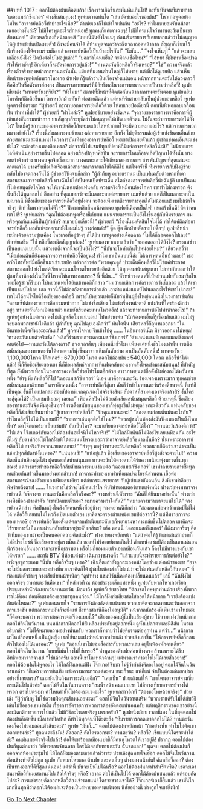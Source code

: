 ##บทที่ 1017 : ดอกไม้ต้องฝนเดือดแล้ว!
เรื่องราวเกิดขึ้นกะทันหันเกินไป!
กะทันหันจนทีมรายการ ‘เดอะแมสก์ซิงเกอร์’ ต่างสับสนงุนงง!
หูเฟยตวาดทันใด “เล่นบัดซบอะไรของมัน!”
โหวเกอพูดอย่างโมโห “อาจารย์หลีอวี้ทำบ้าอะไรเนี่ย?”
ต้าเฟยเองก็ไม่เข้าใจเช่นกัน “อะไร? ทำไมเขายอมรับหน้าตาเฉยอย่างงั้นล่ะ? ไม่มีใครพูดอะไรสักหน่อย! ทุกคนก็แค่เดาเฉยๆ! ไม่มีใครแน่ใจว่าทานตะวันเป็นเขาสักหน่อย!”
เสียวหลวี่เองก็หน้าถอดสี “แบบนี้มันตั้งใจแน่ๆ ก่อนเริ่มรายการก็เคยบอกแล้วว่าไม่อนุญาตให้ผู้เข้าแข่งขันเปิดเผยตัว! ถึงจะมีคนจำได้ ก็ห้ามพูดจนกว่าจะถึงเวลาถอดหน้ากาก สัญญาก็เขียนไว้ นักร้องต้องให้ความร่วมมือ แล้วอาจารย์หลีอวี้เป็นบ้าอะไรกัน!”
“นี่มัน…”
“จงใจเห็นๆ!”
“แล้วจะกลบเกลื่อนยังไง? ปิดบังต่อไปไม่อยู่แล้ว!”
“บอกว่าโดนแฮ็ก? จะมีคนเชื่อไหม?”
“ไอ้หยา นี่มันหาเรื่องปวดหัวให้เราชัดๆ! อีกเดี๋ยวก็จะอัดรายการอยู่แล้ว!”
“ทานตะวันคือหลีอวี้จริงเหรอ?”
“ใช่”
ความจริงแล้วเรื่องตัวจริงของหน้ากากทานตะวันนั้น แม้แต่ทีมงานส่วนใหญ่ก็ไม่ทราบ แต่เมื่อได้ดูเวยป๋อ แล้วเห็นสีหน้าของหูเฟยกับพวกโหวเกอ ต้าเฟย ก็รู้แล้วว่าเป็นเรื่องจริงแน่นอน หน้ากากทานตะวันใต้ดวงดาวก็คือศิลปินชื่อดังชาวฮ่องกง เป็นดาราภาพยนตร์ที่มีอิทธิพลในวงการมานานหลายปีนามว่าหลีอวี้!
หูเฟยเสียงดัง “ทานตะวันมารึยัง?”
“ยังไม่มา” สตาฟที่มีหน้าที่ติดต่อกับหน้ากากทานตะวันตอบ
หูเฟยหยิบโทรศัพท์มือถือขึ้นมาโทรหาอีกฝ่ายทันที
ต่อสายติดแล้ว แต่คนที่รับสายกลับเป็นผู้ช่วยของหลีอวี้
หูเฟยพูดตรงไปตรงมา “ผู้ช่วยสวี กรุณาบอกอาจารย์หลีอวี้ด้วย ให้ลบเวยป๋อเดี๋ยวนี้ ตอนนี้ยังพอกลบเกลื่อนทัน ทำเท่าที่ทำได้”
ผู้ช่วยสวี “ทำไมล่ะ?”
หูเฟยอธิบายอย่างชัดเจน “จุดขายของรายการเราคือการที่ผู้เข้าแข่งขันสวมหน้ากาก บนสัญญาก็ระบุชัดว่าไม่อนุญาตให้เปิดเผยตัวตน ไม่งั้นจะถ่ายรายการต่อได้ยังไง? ในเมื่อรู้สถานะของอาจารย์หลีอวี้กันหมดแล้วใส่หน้ากากไว้จะมีความหมายอะไร? แล้วรายการพวกผมจะทำยังไง? เรื่องนี้ส่งผลกระทบร้ายแรงต่อทางรายการ อีกทั้ง ไม่ยุติธรรมต่อผู้เข้าแข่งขันคนอื่นด้วย ด้วยสถานะและตำแหน่งในวงการบันเทิงของอาจารย์หลีอวี้ พอเขาเปิดเผยตัวแล้ว ผู้เข้าแข่งคนอื่นจะแข่งยังไง? จะต้องร้องเพลงอีกเหรอ? ต่อจากนี้ไปแชมป์ทุกสัปดาห์ก็มีแค่อาจารย์หลีอวี้น่ะสิ!”
ไม่มีรายการใดที่ดำเนินอย่างราบรื่นไปตลอด อย่างเรื่องปัญหาศิลปิน จะรายการไหนก็อาจเกิดปัญหาได้ทั้งนั้น บางคนทำตัวกร่าง บางคนจุกจิกเรื่องมาก บางคนทะเลาะโต้เถียงกลางรายการ สารพันปัญหาที่สุดแสนจะคาดเดาได้ บางครั้งเมื่อเกิดเรื่องแล้วสามารถเจรจาแก้ไขได้ก็ดีไป แต่ในครั้งนี้ ทีมรายการกับฝั่งผู้ช่วยกลับไม่อาจตกลงกันได้
ผู้ช่วยสวีฟังจบก็กล่าว “ผู้กำกับหู อย่างแรกนะ เป็นแฟนคลับต่างหากที่เดาสถานะของอาจารย์หลีอวี้ ทางฉันไม่ได้เป็นคนเปิดประเด็น สไตล์ของอาจารย์หลีอวี้น่ะฉันรู้ดี เขาเป็นคนที่ไม่เคยพูดขัดใจใคร จะให้เขานิ่งเฉยต่อแฟนคลับ ความจริงก็เหมือนต้องโกหก เขาทำไม่ลงหรอก ดังนั้นถึงได้พูดออกไป อีกอย่าง ที่คุณบอกว่าจะมีผลกระทบต่อรายการ ผมเห็นด้วย แต่ก็เป็นผลกระทบในแง่บวกนี่ มีชื่อเสียงของอาจารย์หลีอวี้อยู่ทั้งคน จะต้องเพิ่มเรตติ้งรายการคุณได้ไม่น้อยแน่! ผมไม่เข้าใจจริงๆ ว่าทำไมพวกคุณไม่ดีใจ?”
ฟังเขาพลิกลิ้นหน้าตาเฉย หูเฟยก็เดือดเป็นไฟ!
เสแสร้งสิ้นดี!
คิดว่าคนเขาโง่รึ?
หูเฟยกล่าว “คุณไม่ต้องมาพูดเรื่องนี้กับผม แผนรายการจะเป็นยังไงขึ้นอยู่กับทีมรายการ ผมหรือคุณกันแน่ที่เป็นผู้กำกับ? ลบเวยป๋อเดี๋ยวนี้!”
ผู้ช่วยสวี “เรื่องนี้ผมตัดสินใจไม่ได้ ทำได้แค่ติดต่ออาจารย์หลีอวี้ ผลลัพธ์จะออกมายังไงผมไม่รู้ วางก่อนล่ะ!”
ตู๊ด ตู๊ด
อีกฝ่ายตัดสายไปดื้อๆ!
หูเฟยสีหน้าทะมึนด้วยความขุ่นเคือง
โหวเกอที่อยู่ข้างๆ ก็ได้ยิน เขาพูดอย่างเดือดดาล “ไม่ได้ก็ถอดออกไปเลย!”
ต้าเฟยเสริม “ใช่ หลีอวี้ละเมิดสัญญาก่อน!”
หูเฟยมองพวกเขาแล้วว่า “จะถอดออกได้ยังไง? กระแสข่าวเป็นลบแน่แบบนั้น แล้วเรตติ้งจากนี้จะเป็นยังไง?”
“นี่มันจะโอหังเกินไปหน่อยไหม?” เสียวหลวี่ว่า “เมื่อก่อนฉันก็ยังมองภาพอาจารย์หลีอวี้ดีอยู่นะ! ทำไมเขาเป็นแบบนี้ล่ะ ไม่เคารพคนอื่นบ้างเลย!” เธอควักโทรศัพท์มือถือขึ้นมาเข้าเวยป๋อ แล้วกล่าวต่อ “พวกคุณดูสิ ประเด็นคือหลีอวี้ไม่ใช่แค่ประกาศสถานะออกไป ยังโพสต์เรียกคะแนนโหวตในเวยป๋ออีกด้วย ให้ทุกคนสนับสนุนเขา ไม่เท่ากับบอกว่าให้ผู้ชมที่มาห้องส่งในวันนี้โหวตให้เขาหรอกเหรอ? นี่ นี่มัน…”
หัวหน้าวงดนตรีไป๋หย่วนเฟยกับสมาชิกในวงเมื่อรู้ข่าวก็รีบมา
ไป๋หย่วนเฟยได้ยินเข้าพอดีก็กล่าว “ผมว่ายกเลิกการอัดรายการวันนี้เถอะ แล้วให้เขาเป็นแชมป์ไปเลย เออ จากนี้ก็ไม่ต้องอัดรายการต่อแล้ว เอาตำแหน่งแชมป์ไฟนอลอะไรให้เขาไปเถอะ!” เขาไม่ได้สนใจไยดีชื่อเสียงของหลีอวี้ เพราะไป๋หย่วนเฟยก็นับว่าเป็นผู้ยิ่งใหญ่คนหนึ่งในวงการเช่นกัน “คอนเซ็ปต์ของรายการคือสวมหน้ากาก ไม่แข่งชื่อเสียง ไม่แข่งเรื่องหน้าตาดี แข่งกันที่ใครร้องดีกว่า อยู่ๆ ทานตะวันก็มาเปิดเผยตัว แถมยังเรียกคะแนนโหวตอีก! แล้วจะทำรายการต่อไปทำซากอะไร!”
ถ้าหูเฟยรู้อย่างนี้แต่แรก คงไม่เชิญหลีอวี้มาแน่นอน!
ไป๋หย่วนเฟย “นักร้องคนอื่นก็รู้เรื่องกันแล้ว ผมไม่รู้จะบอกพวกเขายังไงดีแล้ว ผู้กำกับหู คุณไปคุยเองดีกว่า”
ทันใดนั้น เสียวหลวี่ก็อุทานออกมา “ในอินเทอร์เน็ตเริ่มเอะอะกันแล้ว!”
ทุกคนใจหาย รีบเข้าไปดู
……
ในอินเทอร์เน็ต
มีข่าวออกมาไม่หยุด!
‘ทานตะวันเผยตัวจริงชัด!’
‘หลีอวี้ร่วมรายการเดอะแมสก์ซิงเกอร์!’
‘ตำแหน่งแชมป์เดอะแมกส์ซิงเกอร์คนต่อไป—ทานตะวันใต้ดวงดาว!’
ช่วงเวลาสั้นๆ เพียงหนึ่งชั่วโมง เพียงแค่หนึ่งชั่วโมงเท่านั้น เรตติ้งสนับสนุนของทานตะวันใต้ดวงดาวก็พุ่งขึ้นมาจากเดิมอันดับสาม มาเป็นอันดับหนึ่ง!
ทานตะวัน : 1,100,000โหวต
โจ๊กเกอร์ : 670,000 โหวต
ดอกไม้ต้องฝน : 540,000 โหวต
หลีอวี้นำโด่งแล้ว!
นี่ก็คือชื่อเสียงของเขา นี่ก็คือผลลัพธ์จากการที่แฟนคลับของเขาหลั่งไหลเข้ามาสนับสนุน!
ที่สำคัญที่สุด ยังมีพวกเพื่อนในวงการของหลีอวี้ช่วยโปรโมตอีกด้วย
ดาราภาพยนตร์ชื่อดังฝั่งฮ่องกงไต้หวันคนหนึ่ง “ฮ่าๆ ที่แท้หลีอวี้ก็ไป ‘เดอะแมสก์ซิงเกอร์’ นี่เอง เขาคือทานตะวัน ร้องเพลงเพราะมาก ทุกคนช่วยสนับสนุนเขาด้วยนะ”
ดาราอีกคนหนึ่ง “อาจารย์หลีอวี้สู้เขา ฉันก็ว่าทำไมทานตะวันร้องดีขนาดนี้ ที่แท้ก็เป็นคุณ งั้นก็ไม่แปลกล่ะ สองสัปดาห์แรกคุณร้องไม่จริงจังสินะ สัปดาห์ที่สามคงเอาจริงแล้วสิ? งั้นใครจะสู้คุณได้? เป็นแชมป์เยอะๆ เลยนะ”
เพื่อนศิลปินไม่น้อยส่งเสียงสนับสนุนหลีอวี้
ด้วยเหตุนี้ ชื่อเสียงของทานตะวันจึงเพิ่มสูงขึ้นทุกที เรตติ้งสนับสนุนของเขาก็พุ่งสูงขึ้นไม่หยุด!
ขณะเดียวกัน
แฟนคลับของหลีอวี้ก็ส่งเสียงขึ้นมาบ้าง
“สู้เขาอาจารย์หลีอวี้!”
“รักคุณมากนะคะ!”
“สองตอนก่อนนั่นมันอะไรกัน? ทำไมหลีอวี้ไม่ได้เป็นแชมป์?”
“รายการเล่นตุกติกใช่ไหม?”
“พวกผู้ชมในห้องส่งมันฟังเพลงเป็นมั่งไหมนั่น? เอาโจ๊กเกอร์มาเป็นแชมป์? มันเป็นใคร? จะมาเทียบอาจารย์หลีอวี้ได้ไง?”
“ทานตะวันร้องดีกว่า!”
“ใช่แล้ว โจ๊กเกอร์กับดอกไม้ต้องฝนอะไรนี่ไม่ไหวจริง!”
“ไม้ใกล้ฝั่งนั่นก็ไม่มีอะไรเลยเหมือนกัน อะไรก็ไม่รู้ สัปดาห์ก่อนไม้ใกล้ฝั่งยังได้คะแนนโหวตเยอะกว่าอาจารย์หลีอวี้ขนาดนั้นอีก? นั่นเพราะอาจารย์หลีอวี้ไม่เอาจริงกับพวกนายหรอกนะ!”
“ฮ่าๆๆ พอรู้ว่าทานตะวันคือหลีอวี้ พวกนายก็คิดว่าเขาน่าจะเป็นแชมป์ทุกสัปดาห์งั้นเหรอ?”
“แน่นอนสิ!”
“แน่อยู่แล้ว ชื่อเสียงของอาจารย์หลีอวี้สูงส่งจะตายไป!”
ความคิดเห็นลำเอียงสุดโต่ง
ผู้คนเองก็สนับสนุนเขา
ทานตะวันใต้ดวงดาวได้รับความนิยมพุ่งพรวดขึ้นทุกขณะ!
แต่การกระทำของหลีอวี้กลับส่งผลกระทบแง่ลบต่อ ‘เดอะแมสก์ซิงเกอร์’ เขาทำลายรายการซึ่งทุกคนช่วยกันสร้างขึ้นมาอย่างยากลำบาก! การกระทำของเขาทำเพื่อผลประโยชน์ส่วนตน เอื้อต่อสถานการณ์ของตัวเขาเองเพียงคนเดียว แต่กับกระแสรายการ กับผู้เข้าแข่งขันคนอื่น สิ่งที่เขาทำคือยาพิษร้ายถึงตาย!
……
ในวงการใช่ว่าจะไม่มีคนเข้าใจ
ที่บริษัทเอนเตอร์เทนแห่งหนึ่ง
ฟางเว่ยหงมาหาจางหย่วนฉี “เจ๊จางคะ ทานตะวันคือหลีอวี้หรือคะ?”
จางหย่วนฉีหัวเราะ “ฉันก็ได้ยินมาอย่างนั้น”
ฟางเว่ยหงทิ้งมือลงข้างลำตัว “เขาเปิดเผยตัวเอง? หมายความว่าไงกัน?”
“หมายความว่าเขาจะแพ้ไม่ได้” จางหย่วนฉีกล่าว
ศิลปินหญิงในสังกัดคนหนึ่งที่อยู่ข้างๆ จางหย่วนฉีก็กล่าว “สองตอนก่อนคว้าแชมป์ไม่ไม่ได้ หลีอวี้ก็เลยทนไม่ไหวถึงเปิดเผยตัวเอง เขาคิดจะครองตำแหน่งแชมป์ต่อจากนี้? แต่ทีมรายการจะยอมเหรอ? อาจารย์หลีอวี้เองตั้งแต่ตกจากทำเนียบระดับเอก็พยายามหาทางกลับขึ้นไปตลอด เขาคิดจะใช้รายการนี้เป็นทางผ่านกลับเข้ามาอยู่ระดับเอสินะ? เฮ้อ ตอนนี้ ‘เดอะแมสก์ซิงเกอร์’ ก็ดังมากจริงๆ คิดว่าทีมของเขาน่าจะเป็นคนออกความคิดล่ะมั้ง?”
ฟางเว่ยหงพยักหน้า “แต่ว่าต่อให้รู้ว่าเขาเล่นสกปรกก็ไม่มีประโยชน์ ชื่อเสียงเขาอยู่ตรงนั้นแล้ว ขอแค่ไม่ร้องแย่มากเกินไป ตำแหน่งแชมป์ต้องเป็นเขาแน่นอน นักร้องคนอื่นนอกจากจะเหนือธรรมดา หรือไม่ก็ยอมเผยตัวเองเหมือนกันแล้ว ก็คงไม่มีทางแข่งกับเขาได้หรอก”
……
สถานี BTV
ที่ห้องแต่งตัว
เฉินกวงขมวดคิ้ว “แล้วแบบนี้จะทำรายการกันต่อยังไง?”
หวังจุยซูกระแอม “นี่มัน หลีอวี้จริงๆ เหรอ?”
เฉินอี้ตงกำลังถูกละเลงหน้าโดยช่างแต่งหน้าของเขา “อาจจะไม่มีผลกระทบเยอะอย่างที่พวกเราคิดก็ได้ ผู้ชมในห้องส่งก็ไม่แน่ว่าจะใช่แฟนคลับหลีอวี้กันหมด”
ที่ห้องแต่งตัวข้างๆ
จางเสียส่ายหน้าหนักๆ “ดูท่าทาง แชมป์วันนี้คงต้องเปลี่ยนคนแล้ว”
เอมี่ “ฉันฟังไม่ออกจริงๆ ว่าทานตะวันคือเขา!”
ที่หลังเวที
ณ ห้องประชุมเล็กแห่งหนึ่ง
หูเฟยกับพวกโหวเกอเรียกประชุมเหล่านักร้องยกเว้นทานตะวัน
เมื่อมาถึง หูเฟยก็เอ่ยขอโทษ “ต้องขอโทษทุกท่านด้วย เรื่องนี้พวกเราไม่ดีเอง ก่อนอื่นผมต้องขอขมาทุกคนก่อน”
ไม้ใกล้ฝั่งส่งเสียงสดใสลอดใต้หน้ากาก “เรายังต้องแข่งกันต่อไหมคะ?”
หูเฟยถอนหายใจ “รายการยังต้องอัดต่อแน่นอน พวกเราคิดจะถอดทานตะวันออกจากการแข่งขัน แต่ผลกระทบมันก็จะยิ่งแย่ ซึ่งทางสถานีก็คงไม่อนุมัติ”
หน้ากากนักร้องที่เพิ่มเข้ามาใหม่เอ่ย “ก็คือจะบอกว่า พวกเราสมควรเจอเรื่องแบบนี้?”
เสียงของคนผู้นี้เป็นเสียงผู้ชาย ใช้นามแฝงว่าหน้ากากดอกไม้จีนในวันวาน บนหน้ากากมีดอกไม้สีเหลืองประดับอยู่ดอกหนึ่ง ดูทั้งแปลกตาและมีสีสัน
โหวเกอรีบกล่าว “ไม่ได้หมายความอย่างนั้นครับ พวกเราก็ทราบว่าไม่ยุติธรรมต่อทุกท่าน แต่ว่า…”
หน้ากากมาใหม่อีกคนหนึ่งเป็นผู้หญิง
เธอใช้นามแฝงว่าหน้ากากปวยเล้ง
ปวยเล้งเอ่ยขึ้น “ให้อาจารย์หลีอวี้ถอนตัวไปเองไม่ได้เหรอคะ?”
หูเฟย “ตอนนี้เขาไม่ยอมสื่อสารกับพวกเราเลย อยู่ในห้องพักคนเดียว”
ดอกไม้จีนในวันวาน “แบบนี้มันโกงไม่ใช่เหรอ?”
คำพูดของต้าเฟยค่อนข้างตรง ล้วนเพราะได้รับอิทธิพลมาจากจางเย่ “ใช่แล้วครับ ตอนนี้เขาโกงหน้าด้านๆ! แต่พวกเราทำอะไรไม่ได้เลยสักอย่าง!”
ดอกไม้ต้องฝนไม่พูดอะไร
ไม้ใกล้ฝั่งเอาแต่ฟัง
โจ๊กเกอร์จิบชา ไม่รู้ว่ากำลังคิดอะไรอยู่
ดอกไม้จีนในวันวานกล่าว “ก็แค่รายการบันเทิง แข่งความสามารถแต่ละคน ชนะก็ชนะ แพ้ก็แพ้ จำเป็นต้องเล่นสกปรกอย่างนี้เลยเหรอ? แถมยังเป็นถึงดาราระดับเออีก?”
“เคยเป็น” ปวยเล้งแก้ให้ “เขาโดนอาจารย์จางเขี่ยกระเด็นไปแล้วค่ะ”
ดอกไม้จีนในวันวานคราง “สมน้ำหน้า คนแบบเขา ไม่มีทางเทียบอาจารย์จางได้หรอก ตรงไปตรงมา คำไหนคำนั้นไม่ต้องระแวงอะไร”
หูเฟยกล่าวอีกที “ต้องขอโทษด้วยจริงๆ”
ปวยเล้ง “ผู้กำกับหู ไม่ใช่ความผิดคุณสักหน่อยนะคะ”
ดอกไม้จีนในวันวานเสริม “พวกเราแค่รับไม่ได้กับวิธีเล่นไม่ซื่อของเขาเท่านั้น เรื่องการอัดรายการพวกเราต้องอัดต่อแน่นอนครับ แต่พฤติกรรมของเขาอย่างนี้ละเมิดกติการายการไปแล้ว ไม่มีวิธีอะไรเลยจริงๆ เหรอครับ?”
หูเฟยนิ่งเงียบ
เวลานี้เอง ในที่สุดดอกไม้ต้องฝนก็เอ่ยขึ้น
เมื่อเธอเปิดปาก ก็ทำให้ทุกคนที่โต๊ะตะลึง “ทีมรายการถอดเขาออกไม่ได้? ทานตะวันเองก็คงไม่ยอมถอนตัวสินะคะ?”
หูเฟย “มันก็...”
ดอกไม้ต้องฝนพยักหน้า “ถ้าอย่างนั้น ทำไมไม่คัดเขาออกแทนล่ะ?”
ทุกคนตะลึงงัน!
คัดออก?
คัดใครออกนะ?
ทานตะวัน? หลีอวี้?
เชี่ยแบบนี้ใครจะทำได้ล่ะ? คนมันเผยตัวจริงไปแล้ว! ต่อให้เขาร้องเหมือนเบ่งขี้ก็มีคนดูโหวตให้เขาอยู่ดี!
ปรากฏ ดอกไม้ต้องฝนก็พูดต่อมาว่า “เดี๋ยวตอนจับฉลาก ใครได้เจอกับทานตะวัน ฉันขอแลก!” พูดจบ ดอกไม้ต้องฝนก็ออกจากห้องประชุมไป
ไม้ใกล้ฝั่งมองตามเธอแล้วหัวเราะ
ปวยเล้งสูดหายใจเฮือก
ดอกไม้จีนในวันวานค่อนข้างทำตัวไม่ถูก
หูเฟย กับพวกโหวเกอ ต้าเฟย และคนอื่นๆ ต่างมองหน้ากัน!
คัดหลีอวี้ออก?
ต้องเป็นทางออกที่ดีที่สุดแน่นอน!
แต่ว่านี่ มันจะเป็นไปได้หรือ? ดอกไม้ต้องฝนจะทำสำเร็จหรือ? เธอจะเอาชนะหลีอวี้ที่เผยสถานะไปแล้วได้จริงๆ หรือ? เอาละ ต่อให้เป็นไปได้ ดอกไม้ต้องฝนชนะแล้ว แต่รอบถัดไปล่ะ? การแข่งรอบคัดออกหลีอวี้ต้องเข้ารอบแน่! ใครจะขวางเขาได้?
โจ๊กเกอร์เองก็ยิ้มแล้ว เขามั่นใจมากขึ้นทุกทีว่าดอกไม้ต้องฝนจะต้องเป็นสหายของตนแน่นอน นิสัยอย่างนี้ ช่างถูกใจเขายิ่งนัก!


[Go To Next Chapter]( ./118.md)